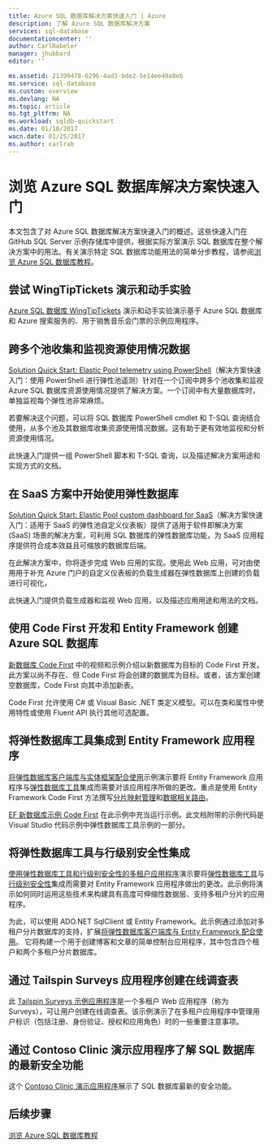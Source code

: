 ```yaml
---
title: Azure SQL 数据库解决方案快速入门 | Azure
description: 了解 Azure SQL 数据库解决方案
services: sql-database
documentationcenter: ''
author: CarlRabeler
manager: jhubbard
editor: ''

ms.assetid: 21399478-6296-4ad3-bde2-5e14ee49a8eb
ms.service: sql-database
ms.custom: overview
ms.devlang: NA
ms.topic: article
ms.tgt_pltfrm: NA
ms.workload: sqldb-quickstart
ms.date: 01/10/2017
wacn.date: 01/25/2017
ms.author: carlrab
---
```


# 浏览 Azure SQL 数据库解决方案快速入门

本文包含了对 Azure SQL 数据库解决方案快速入门的概述。这些快速入门在 GitHub SQL Server 示例存储库中提供，根据实际方案演示 SQL 数据库在整个解决方案中的用法。有关演示特定 SQL 数据库功能用法的简单分步教程，请参阅[浏览 Azure SQL 数据库教程](./sql-database-explore-tutorials.md)。

## 尝试 WingTipTickets 演示和动手实验

[Azure SQL 数据库 WingTipTickets](https://github.com/microsoft/wingtiptickets) 演示和动手实验演示基于 Azure SQL 数据库和 Azure 搜索服务的、用于销售音乐会门票的示例应用程序。

## 跨多个池收集和监视资源使用情况数据

[Solution Quick Start: Elastic Pool telemetry using PowerShell](https://github.com/Microsoft/sql-server-samples/tree/master/samples/manage/azure-sql-db-elastic-pools)（解决方案快速入门：使用 PowerShell 进行弹性池遥测）针对在一个订阅中跨多个池收集和监视 Azure SQL 数据库资源使用情况提供了解决方案。一个订阅中有大量数据库时，单独监视每个弹性池非常麻烦。

若要解决这个问题，可以将 SQL 数据库 PowerShell cmdlet 和 T-SQL 查询结合使用，从多个池及其数据库收集资源使用情况数据。这有助于更有效地监视和分析资源使用情况。

此快速入门提供一组 PowerShell 脚本和 T-SQL 查询，以及描述解决方案用途和实现方式的文档。

## 在 SaaS 方案中开始使用弹性数据库

 [Solution Quick Start: Elastic Pool custom dashboard for SaaS](https://github.com/Microsoft/sql-server-samples/tree/master/samples/manage/azure-sql-db-elastic-pools-custom-dashboard)（解决方案快速入门：适用于 SaaS 的弹性池自定义仪表板）提供了适用于软件即解决方案 (SaaS) 场景的解决方案，可利用 SQL 数据库的弹性数据库功能，为 SaaS 应用程序提供符合成本效益且可缩放的数据库后端。

在此解决方案中，你将逐步完成 Web 应用的实现。使用此 Web 应用，可对由使用用于补充 Azure 门户的自定义仪表板的负载生成器在弹性数据库上创建的负载进行可视化，

此快速入门提供负载生成器和监视 Web 应用，以及描述应用用途和用法的文档。

## 使用 Code First 开发和 Entity Framework 创建 Azure SQL 数据库

[新数据库 Code First](https://msdn.microsoft.com/zh-cn/data/jj193542.aspx) 中的视频和示例介绍以新数据库为目标的 Code First 开发。此方案以尚不存在、但 Code First 将会创建的数据库为目标。或者，该方案创建空数据库，Code First 向其中添加新表。

Code First 允许使用 C# 或 Visual Basic .NET 类定义模型。可以在类和属性中使用特性或使用 Fluent API 执行其他可选配置。

## 将弹性数据库工具集成到 Entity Framework 应用程序

[将弹性数据库客户端库与实体框架配合使用](./sql-database-elastic-scale-use-entity-framework-applications-visual-studio.md)示例演示要将 Entity Framework 应用程序与[弹性数据库工具](./sql-database-elastic-scale-get-started.md)集成而需要对该应用程序所做的更改。重点是使用 Entity Framework Code First 方法撰写[分片映射管理](./sql-database-elastic-scale-shard-map-management.md)和[数据相关路由](./sql-database-elastic-scale-data-dependent-routing.md)。

[EF 新数据库示例 Code First](http://msdn.microsoft.com/zh-cn/data/jj193542.aspx) 在此示例中充当运行示例。此文档附带的示例代码是 Visual Studio 代码示例中弹性数据库工具示例的一部分。

## 将弹性数据库工具与行级别安全性集成

[使用弹性数据库工具和行级别安全性的多租户应用程序](./sql-database-elastic-tools-multi-tenant-row-level-security.md)演示要将[弹性数据库工具](./sql-database-elastic-scale-get-started.md)与[行级别安全性](https://msdn.microsoft.com/zh-cn/library/dn765131)集成而需要对 Entity Framework 应用程序做出的更改。此示例将演示如何同时运用这些技术来构建具有高度可伸缩性数据层、支持多租户分片的应用程序。

为此，可以使用 ADO.NET SqlClient 或 Entity Framework。此示例通过添加对多租户分片数据库的支持，扩展[将弹性数据库客户端库与 Entity Framework 配合使用](./sql-database-elastic-scale-use-entity-framework-applications-visual-studio.md)。
它将构建一个用于创建博客和文章的简单控制台应用程序，其中包含四个租户和两个多租户分片数据库。

## 通过 Tailspin Surveys 应用程序创建在线调查表

此 [Tailspin Surveys 示例应用程序](https://github.com/Azure-Samples/guidance-identity-management-for-multitenant-apps/blob/master/docs/running-the-app.md)是一个多租户 Web 应用程序（称为 Surveys），可让用户创建在线调查表。该示例演示了在多租户应用程序中管理用户标识（包括注册、身份验证、授权和应用角色）时的一些重要注意事项。

## 通过 Contoso Clinic 演示应用程序了解 SQL 数据库的最新安全功能

这个 [Contoso Clinic 演示应用程序](https://github.com/Microsoft/azure-sql-security-sample)展示了 SQL 数据库最新的安全功能。

## 后续步骤

[浏览 Azure SQL 数据库教程](./sql-database-explore-tutorials.md)

<!---HONumber=Mooncake_0120_2017-->
